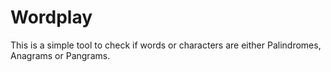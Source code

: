 # Wordplay
This is a simple tool to check if words or characters are either Palindromes, Anagrams or Pangrams.
